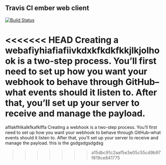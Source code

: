 ## Travis CI ember web client
[![Build Status](https://travis-ci.org/travis-ci/travis-web.png?branch=master)](https://travis-ci.org/travis-ci/travis-web)

<<<<<<< HEAD
Creating a webafiyhiafiafiivkdxkfkdkfkkjlkjolhook is a two-step process. You’ll first need to set up how you want your webhook to behave through GitHub–what events should it listen to. After that, you’ll set up your server to receive and manage the payload.
=======
afllakfhlkalkfkafklffa
Creating a webhook is a two-step process. You’ll first need to set up how you want your webhook to behave through GitHub–what events should it listen to. After that, you’ll set up your server to receive and manage the payload. this is the 
gsdgsdgsdgdsg
>>>>>>> a15dbc91c2aaf5e3e05c55cd9b97f819ce841775
